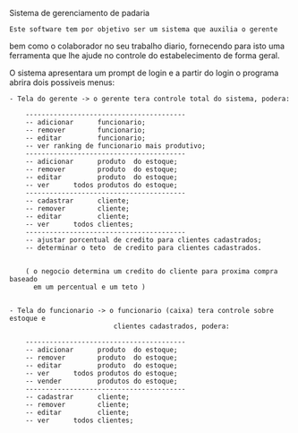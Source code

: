 Sistema de gerenciamento de padaria

    Este software tem por objetivo ser um sistema que auxilia o gerente
bem como o colaborador no seu trabalho diario, fornecendo para isto uma
ferramenta que lhe ajude no controle do estabelecimento de forma geral.


O sistema apresentara um prompt de login e a partir do login o programa abrira
dois possiveis menus:
    
    - Tela do gerente -> o gerente tera controle total do sistema, podera:
     
        ----------------------------------------
        -- adicionar      funcionario;
        -- remover        funcionario;
        -- editar         funcionario;
        -- ver ranking de funcionario mais produtivo;
        ----------------------------------------
        -- adicionar      produto  do estoque;
        -- remover        produto  do estoque;
        -- editar         produto  do estoque;
        -- ver      todos produtos do estoque;
        ----------------------------------------
        -- cadastrar      cliente;
        -- remover        cliente;
        -- editar         cliente;
        -- ver      todos clientes;
        ----------------------------------------
        -- ajustar porcentual de credito para clientes cadastrados;
        -- determinar o teto  de credito para clientes cadastrados.
        
        
        ( o negocio determina um credito do cliente para proxima compra baseado
          em um percentual e um teto )
          
          
    - Tela do funcionario -> o funcionario (caixa) tera controle sobre estoque e
                              clientes cadastrados, podera:
                              
        ----------------------------------------
        -- adicionar      produto  do estoque;
        -- remover        produto  do estoque;
        -- editar         produto  do estoque;
        -- ver      todos produtos do estoque;
        -- vender         produtos do estoque;
        ----------------------------------------
        -- cadastrar      cliente;
        -- remover        cliente;
        -- editar         cliente;
        -- ver      todos clientes;
         

